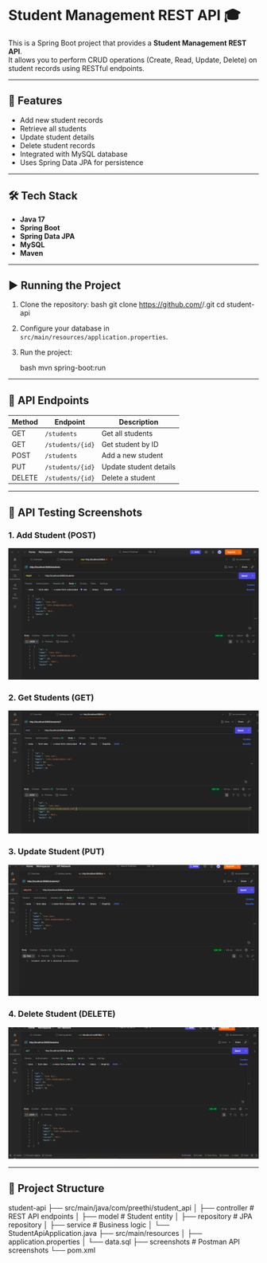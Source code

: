 # Student Management REST API 🎓

This is a Spring Boot project that provides a **Student Management REST API**.  
It allows you to perform CRUD operations (Create, Read, Update, Delete) on student records using RESTful endpoints.

---

## 🚀 Features
- Add new student records
- Retrieve all students
- Update student details
- Delete student records
- Integrated with MySQL database
- Uses Spring Data JPA for persistence

---

## 🛠️ Tech Stack
- **Java 17**
- **Spring Boot**
- **Spring Data JPA**
- **MySQL**
- **Maven**

---

## ▶️ Running the Project
1. Clone the repository:
   bash
   git clone https://github.com/<your-username>/<repo-name>.git
   cd student-api


2. Configure your database in `src/main/resources/application.properties`.

3. Run the project:

   bash
   mvn spring-boot:run
 

---

## 📌 API Endpoints

| Method | Endpoint         | Description            |
| ------ | ---------------- | ---------------------- |
| GET    | `/students`      | Get all students       |
| GET    | `/students/{id}` | Get student by ID      |
| POST   | `/students`      | Add a new student      |
| PUT    | `/students/{id}` | Update student details |
| DELETE | `/students/{id}` | Delete a student       |

---
## 📸 API Testing Screenshots

### 1. Add Student (POST)
![Add Student](images/Screenshot%202025-08-25%20193843.png)

### 2. Get Students (GET)
![Get Students](images/Screenshot%202025-08-25%20194051.png)

### 3. Update Student (PUT)
![Update Student](images/Screenshot%202025-08-25%20194116.png)

### 4. Delete Student (DELETE)
![Delete Student](images/Screenshot%202025-08-25%20194616.png)


---

## 📂 Project Structure


student-api
 ├── src/main/java/com/preethi/student_api
 │    ├── controller    # REST API endpoints
 │    ├── model         # Student entity
 │    ├── repository    # JPA repository
 │    ├── service       # Business logic
 │    └── StudentApiApplication.java
 ├── src/main/resources
 │    ├── application.properties
 │    └── data.sql
 ├── screenshots        # Postman API screenshots
 └── pom.xml




